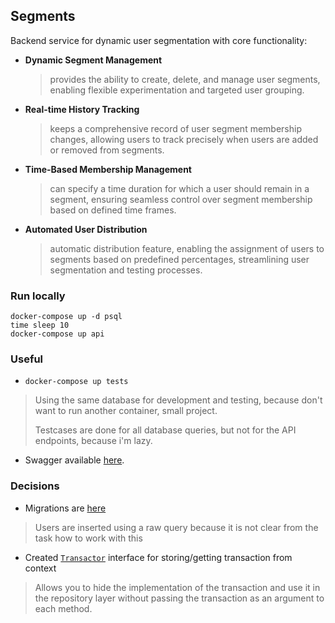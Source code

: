 ## Segments

Backend service for dynamic user segmentation with core functionality:

- **Dynamic Segment Management**
  > provides the ability to create, delete, and manage user segments, enabling flexible experimentation and targeted
  user grouping.
- **Real-time History Tracking**
  > keeps a comprehensive record of user segment membership changes, allowing users to track precisely when users are
  > added or removed from segments.
- **Time-Based Membership Management**
  > can specify a time duration for which a user should remain in a segment, ensuring seamless control over segment
  > membership based on defined time frames.
- **Automated User Distribution**
  > automatic distribution feature, enabling the assignment of users to segments based
  > on predefined percentages, streamlining user segmentation and testing processes.

### Run locally

```shell
docker-compose up -d psql
time sleep 10
docker-compose up api
```

### Useful

- `docker-compose up tests`

> Using the same database for development and testing, because don't want to run another container, small project.
>
> Testcases are done for all database queries, but not for the API endpoints, because i'm lazy.

- Swagger available [here](./docs/swagger.yaml).

### Decisions

- Migrations are [here](./migrations/postgres)

> Users are inserted using a raw query because it is not clear from the task how to work with this

- Created [`Transactor`](./internal/repository/transactor.go) interface for storing/getting transaction
  from context

> Allows you to hide the implementation of the transaction and use it in the repository layer
> without passing the transaction as an argument to each method.